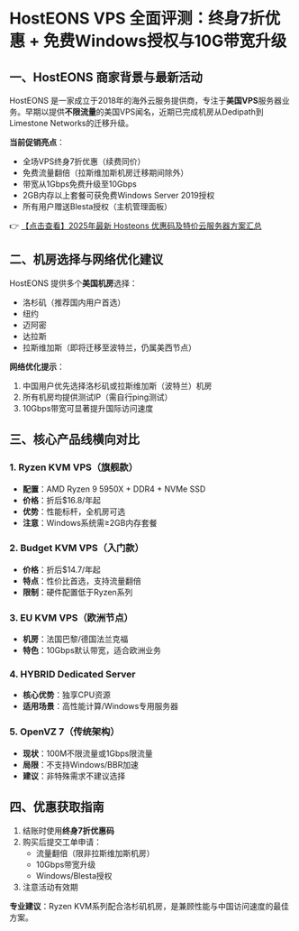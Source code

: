 # HostEONS VPS 全面评测：终身7折优惠 + 免费Windows授权与10G带宽升级

## 一、HostEONS 商家背景与最新活动

HostEONS 是一家成立于2018年的海外云服务提供商，专注于**美国VPS**服务器业务。早期以提供**不限流量**的美国VPS闻名，近期已完成机房从Dedipath到Limestone Networks的迁移升级。

**当前促销亮点**：
- 全场VPS终身7折优惠（续费同价）
- 免费流量翻倍（拉斯维加斯机房迁移期间除外）
- 带宽从1Gbps免费升级至10Gbps
- 2GB内存以上套餐可获免费Windows Server 2019授权
- 所有用户赠送Blesta授权（主机管理面板）

👉 [【点击查看】2025年最新 Hosteons 优惠码及特价云服务器方案汇总](https://bit.ly/hosteons)

## 二、机房选择与网络优化建议

HostEONS 提供多个**美国机房**选择：
- 洛杉矶（推荐国内用户首选）
- 纽约
- 迈阿密 
- 达拉斯
- 拉斯维加斯（即将迁移至波特兰，仍属美西节点）

**网络优化提示**：
1. 中国用户优先选择洛杉矶或拉斯维加斯（波特兰）机房
2. 所有机房均提供测试IP（需自行ping测试）
3. 10Gbps带宽可显著提升国际访问速度

## 三、核心产品线横向对比

### 1. Ryzen KVM VPS（旗舰款）
- **配置**：AMD Ryzen 9 5950X + DDR4 + NVMe SSD
- **价格**：折后$16.8/年起
- **优势**：性能标杆，全机房可选
- **注意**：Windows系统需≥2GB内存套餐

### 2. Budget KVM VPS（入门款）
- **价格**：折后$14.7/年起
- **特点**：性价比首选，支持流量翻倍
- **限制**：硬件配置低于Ryzen系列

### 3. EU KVM VPS（欧洲节点）
- **机房**：法国巴黎/德国法兰克福
- **特色**：10Gbps默认带宽，适合欧洲业务

### 4. HYBRID Dedicated Server
- **核心优势**：独享CPU资源
- **适用场景**：高性能计算/Windows专用服务器

### 5. OpenVZ 7（传统架构）
- **现状**：100M不限流量或1Gbps限流量
- **局限**：不支持Windows/BBR加速
- **建议**：非特殊需求不建议选择

## 四、优惠获取指南
1. 结账时使用**终身7折优惠码**
2. 购买后提交工单申请：
   - 流量翻倍（限非拉斯维加斯机房）
   - 10Gbps带宽升级
   - Windows/Blesta授权
3. 注意活动有效期

**专业建议**：Ryzen KVM系列配合洛杉矶机房，是兼顾性能与中国访问速度的最佳方案。